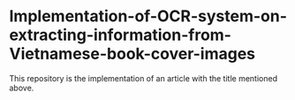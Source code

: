 # Implementation-of-OCR-system-on-extracting-information-from-Vietnamese-book-cover-images

This repository is the implementation of an article with the title mentioned above.
